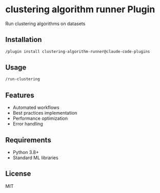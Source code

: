 # clustering algorithm runner Plugin

Run clustering algorithms on datasets

## Installation

```bash
/plugin install clustering-algorithm-runner@claude-code-plugins
```

## Usage

```bash
/run-clustering
```

## Features

- Automated workflows
- Best practices implementation
- Performance optimization
- Error handling

## Requirements

- Python 3.8+
- Standard ML libraries

## License

MIT
